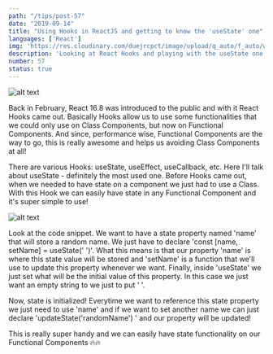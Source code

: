 ```yaml
---
path: "/tips/post-57"
date: "2019-09-14"
title: "Using Hooks in ReactJS and getting to know the 'useState' one"
languages: ['React']
img: 'https://res.cloudinary.com/duejrcpct/image/upload/q_auto/f_auto/w_1000/v1586885838/tips/57-1_o28bto.png'
description: 'Looking at React Hooks and playing with the useState one'
number: 57
status: true
---
```


![alt text](https://res.cloudinary.com/duejrcpct/image/upload/q_auto/v1588702600/tips/57-2_zkw7mr.gif "React useState hook")

Back in February, React 16.8 was introduced to the public and with it React Hooks came out. Basically Hooks allow us to use some functionalities that we could only use on Class Components, but now on Functional Components. And since, performance wise, Functional Components are the way to go, this is really awesome and helps us avoiding Class Components at all!

There are various Hooks: useState, useEffect, useCallback, etc. Here I'll talk about useState - definitely the most used one. Before Hooks came out, when we needed to have state on a component we just had to use a Class. With this Hook we can easily have state in any Functional Component and it's super simple to use!

![alt text](https://res.cloudinary.com/duejrcpct/image/upload/q_auto/f_auto/w_1000/v1586885837/tips/57-3_y6qmnx.png "React Hooks")

Look at the code snippet. We want to have a state property named 'name' that will store a random name. We just have to declare 'const [name, setName] = useState(' ')'.
What this means is that our property 'name' is where this state value will be stored and 'setName' is a function that we'll use to update this property whenever we want. Finally, inside 'useState' we just set what will be the initial value of this property. In this case we just want an empty string to we just to put ' '.

Now, state is initialized! Everytime we want to reference this state property we just need to use 'name' and if we want to set another name we can just declare 'updateState('randomName') ' and our property will be updated!

This is really super handy and we can easily have state functionality on our Functional Components 🔥🔥